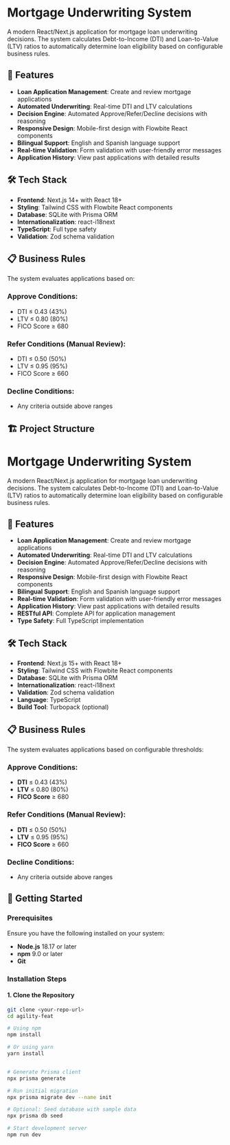 # Mortgage Underwriting System

A modern React/Next.js application for mortgage loan underwriting decisions. The system calculates Debt-to-Income (DTI) and Loan-to-Value (LTV) ratios to automatically determine loan eligibility based on configurable business rules.

## 🚀 Features

- **Loan Application Management**: Create and review mortgage applications
- **Automated Underwriting**: Real-time DTI and LTV calculations
- **Decision Engine**: Automated Approve/Refer/Decline decisions with reasoning
- **Responsive Design**: Mobile-first design with Flowbite React components
- **Bilingual Support**: English and Spanish language support
- **Real-time Validation**: Form validation with user-friendly error messages
- **Application History**: View past applications with detailed results

## 🛠️ Tech Stack

- **Frontend**: Next.js 14+ with React 18+
- **Styling**: Tailwind CSS with Flowbite React components
- **Database**: SQLite with Prisma ORM
- **Internationalization**: react-i18next
- **TypeScript**: Full type safety
- **Validation**: Zod schema validation

## 📋 Business Rules

The system evaluates applications based on:

### Approve Conditions:
- DTI ≤ 0.43 (43%)
- LTV ≤ 0.80 (80%)
- FICO Score ≥ 680

### Refer Conditions (Manual Review):
- DTI ≤ 0.50 (50%)
- LTV ≤ 0.95 (95%) 
- FICO Score ≥ 660

### Decline Conditions:
- Any criteria outside above ranges

## 🏗️ Project Structure
# Mortgage Underwriting System

A modern React/Next.js application for mortgage loan underwriting decisions. The system calculates Debt-to-Income (DTI) and Loan-to-Value (LTV) ratios to automatically determine loan eligibility based on configurable business rules.

## 🚀 Features

- **Loan Application Management**: Create and review mortgage applications
- **Automated Underwriting**: Real-time DTI and LTV calculations
- **Decision Engine**: Automated Approve/Refer/Decline decisions with reasoning
- **Responsive Design**: Mobile-first design with Flowbite React components
- **Bilingual Support**: English and Spanish language support
- **Real-time Validation**: Form validation with user-friendly error messages
- **Application History**: View past applications with detailed results
- **RESTful API**: Complete API for application management
- **Type Safety**: Full TypeScript implementation

## 🛠️ Tech Stack

- **Frontend**: Next.js 15+ with React 18+
- **Styling**: Tailwind CSS with Flowbite React components
- **Database**: SQLite with Prisma ORM
- **Internationalization**: react-i18next
- **Validation**: Zod schema validation
- **Language**: TypeScript
- **Build Tool**: Turbopack (optional)

## 📋 Business Rules

The system evaluates applications based on configurable thresholds:

### Approve Conditions:
- **DTI** ≤ 0.43 (43%)
- **LTV** ≤ 0.80 (80%) 
- **FICO Score** ≥ 680

### Refer Conditions (Manual Review):
- **DTI** ≤ 0.50 (50%)
- **LTV** ≤ 0.95 (95%)
- **FICO Score** ≥ 660

### Decline Conditions:
- Any criteria outside above ranges

## 🚦 Getting Started

### Prerequisites

Ensure you have the following installed on your system:

- **Node.js** 18.17 or later
- **npm** 9.0 or later
- **Git**

### Installation Steps

#### 1. Clone the Repository

```bash
git clone <your-repo-url>
cd agility-feat

# Using npm
npm install

# Or using yarn
yarn install


# Generate Prisma client
npx prisma generate

# Run initial migration
npx prisma migrate dev --name init

# Optional: Seed database with sample data
npx prisma db seed

# Start development server
npm run dev